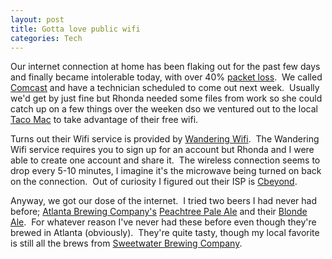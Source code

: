 ```yaml
--- 
layout: post
title: Gotta love public wifi
categories: Tech
---
```

Our internet connection at home has been flaking out for the past few days and finally became intolerable today, with over 40% <a href="http://en.wikipedia.org/wiki/Packet_loss">packet loss</a>.  We called <a href="http://en.wikipedia.org/wiki/Comcast">Comcast</a> and have a technician scheduled to come out next week.  Usually we'd get by just fine but Rhonda needed some files from work so she could catch up on a few things over the weeken dso we ventured out to the local <a href="http://www.tacomac.com/">Taco Mac</a> to take advantage of their free wifi.

Turns out their Wifi service is provided by <a href="http://www.wanderingwifi.com/">Wandering Wifi</a>.  The Wandering Wifi service requires you to sign up for an account but Rhonda and I were able to create one account and share it.  The wireless connection seems to drop every 5-10 minutes, I imagine it's the microwave being turned on back on the connection.  Out of curiosity I figured out their ISP is <a href="http://www.cbeyond.net/">Cbeyond</a>.

Anyway, we got our dose of the internet.  I tried two beers I had never had before; <a href="http://en.wikipedia.org/wiki/Atlanta_Brewing_Company">Atlanta Brewing Company's</a> <a href="http://www.atlantabrewing.com/beer_peachtree.html">Peachtree Pale Ale</a> and their <a href="http://www.atlantabrewing.com/beer_blonde.html">Blonde Ale</a>.  For whatever reason I've never had these before even though they're brewed in Atlanta (obviously).  They're quite tasty, though my local favorite is still all the brews from <a href="http://en.wikipedia.org/wiki/Sweetwater_Brewing_Company">Sweetwater Brewing Company</a>.
